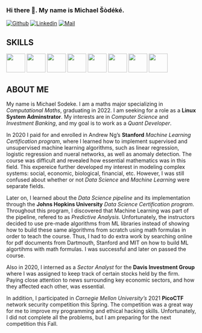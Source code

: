 ### Hi there 👋. My name is Michael Šòdéké.

<!--
**MichaelSodeke/MichaelSodeke** is a ✨ _special_ ✨ repository because its `README.md` (this file) appears on your GitHub profile.

Here are some ideas to get you started:

- 🔭 I’m currently working on ...
- 🌱 I’m currently learning ...
- 👯 I’m looking to collaborate on ...
- 🤔 I’m looking for help with ...
- 💬 Ask me about ...
- 📫 How to reach me: ...
- 😄 Pronouns: ...
- ⚡ Fun fact: ...
-->

[![Github](https://img.shields.io/github/followers/MichaelSodeke?label=Follow&style=social)](https://github.com/MichaelSodeke)
[![Linkedin](https://img.shields.io/badge/-Michael%20Šòdéké-blue?style=flat-square&logo=linkedin&logoColor=white&link=https://https://www.linkedin.com/in/michaelsodeke/)](https://www.linkedin.com/in/michaelsodeke/)
[![Mail](https://img.shields.io/badge/-sodeke93@gmail.com-gray?style=flat-square&logo=gmail&logoColor=red&link=)](mailto:sodeke93@gmail.com)



## SKILLS
<code><img height="50" src="https://d33wubrfki0l68.cloudfront.net/a49c5f63d431650c696cfd10cb70c880726281df/c9f07/img/logo.png"></code>
<code><img height="50" src="https://brandeps.com/logo-download/D/Debian-logo-vector-01.svg"></code>
<code><img height="50" src="https://brandeps.com/logo-download/C/C++-logo-vector-01.svg"></code>
<code><img height="50" src="https://brandeps.com/logo-download/C/C-logo-vector-01.svg"></code>
<code><img height="50" src="https://brandeps.com/logo-download/P/Python-logo-vector-01.svg"></code>
<code><img height="50" src="https://brandeps.com/logo-download/S/SQLite-logo-vector-01.svg"></code>
<code><img height="50" src="https://brandeps.com/logo-download/V/Vmware-logo-vector-01.svg"></code>
<code><img height="50" src="https://cdn.worldvectorlogo.com/logos/latex.svg"></code>



## ABOUT ME 
My name is Michael Sodeke. I am a maths major specializing in *Computational Maths*, graduating in 2022.
I am seeking for a role as a **Linux System Adminstrator**. My interests are in *Computer Science* and
*Investment Banking*, and my goal is to work as a *Quant Developer*.

In 2020 I paid for and enrolled in Andrew Ng’s **Stanford** *Machine Learning Certification program*, where
I learned how to implement supervised and unsupervised machine learning algorithms, such as linear
regression, logistic regression and nueral networks, as well as anomaly detection. The course was difficult
and revealed how essential mathematics was in this field. This expereice further developed my interest in
modeling complex systems: social, economic, biological, financial, etc. However, I was still confused about
whether or not *Data Science* and *Machine Learning* were separate fields.

Later on, I learned about the *Data Science pipeline* and its implementation through the **Johns Hopkins
University** *Data Science Certification program*. Throughout this program, I discovered that Machine
Learning was part of the pipeline, refered to as *Predictive Analysis*. Unfortunately, the instructors decided
to use pre-made algorithms from ML libraries instead of showing how to build these same algorithms from
scratch using math formulas in order to teach the course. Thus, I had to do extra work by searching online
for pdf documents from Dartmouth, Stanford and MIT on how to build ML algortihms with math formulas.
I was successful and later on passed the course.

Also in 2020, I interned as a *Sector Analyst* for the **Davis Investment Group** where I was assigned to
keep track of certain stocks held by the firm. Paying close attention to news surrounding key economic
sectors, and how they affected each other, was essential.

In addition, I participated in *Carnegie Mellon University’s* 2021 **PicoCTF** network security competition
this Spring. The competition was a great way for me to improve my programming and ethical hacking skills.
Unfortunately, I did not complete all the problems, but I am preparing for the next competition this Fall.

<!--
# GIT STATS

![Michael's stats](https://github-readme-stats.vercel.app/api?username=MichaelSodeke&show_icons=true)
-->

